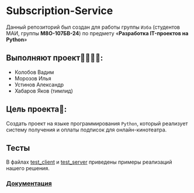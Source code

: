 # Subscription-Service
Данный репозиторий был создан для работы группы ```Изба``` (студентов МАИ, группы **М8О-107БВ-24**) по предмету «**Разработка IT-проектов на Python**»


## Выполняют проект👨‍👨‍👧‍👧:
* Колобов Вадим
* Морозов Илья
* Устинов Александр
* Хабаров Яков (тимлид)


## Цель проекта🧐:
Создать проект на языке программирования ```Python```, который реализует систему получения и оплаты подписок для онлайн-кинотеатра.


## Тесты
В файлах [test_client](test_client.py) и [test_server](test_server.py) приведены примеры реализаций нашего решения.


### [Документация](Documentation.md)